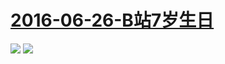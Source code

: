 # [2016-06-26-B站7岁生日](http://www.bilibili.com/topic/1326.html)
![](https://bilicover2016.github.io/Android/2016-06-26-B站7岁生日.jpg)
![](https://bilicover2016.github.io/PC/2016-06-26.jpg)